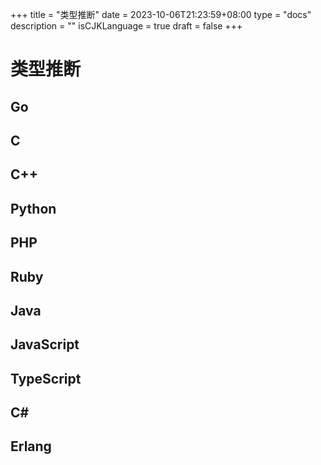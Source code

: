 +++
title = "类型推断"
date = 2023-10-06T21:23:59+08:00
type = "docs"
description = ""
isCJKLanguage = true
draft = false
+++

# 类型推断

## Go



## C



## C++



## Python



## PHP



## Ruby



## Java



## JavaScript



## TypeScript



## C#



## Erlang

